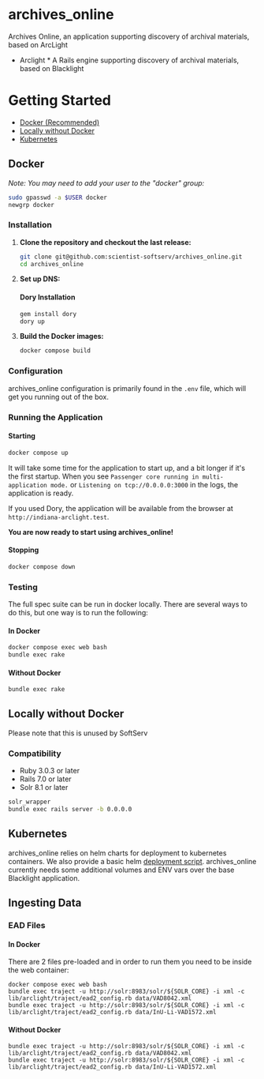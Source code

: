 # archives_online
Archives Online, an application supporting discovery of archival materials, based on ArcLight

* Arclight *
A Rails engine supporting discovery of archival materials, based on Blacklight


# Getting Started

- [Docker (Recommended)](#docker)
- [Locally without Docker](#locally-without-docker)
- [Kubernetes](#kubernetes)

## Docker

*Note: You may need to add your user to the "docker" group:*

```bash
sudo gpasswd -a $USER docker
newgrp docker
```

### Installation

1) **Clone the repository and checkout the last release:**

    ```bash
    git clone git@github.com:scientist-softserv/archives_online.git
    cd archives_online
    ```

2) **Set up DNS:**

    #### Dory Installation

    ```bash
    gem install dory
    dory up
    ```

3) **Build the Docker images:**

    ```bash
    docker compose build
    ```
### Configuration

archives_online configuration is primarily found in the `.env` file, which will get you running out of the box.

### Running the Application

#### Starting

```bash
docker compose up
```

It will take some time for the application to start up, and a bit longer if it's the first startup. When you see `Passenger core running in multi-application mode.` or `Listening on tcp://0.0.0.0:3000` in the logs, the application is ready.

If you used Dory, the application will be available from the browser at `http://indiana-arclight.test`.

**You are now ready to start using archives_online!**

#### Stopping

```bash
docker compose down
```

### Testing

The full spec suite can be run in docker locally. There are several ways to do this, but one way is to run the following:

#### In Docker
```bash
docker compose exec web bash
bundle exec rake
```

#### Without Docker
```bash
bundle exec rake
```

## Locally without Docker

Please note that this is unused by SoftServ

### Compatibility

* Ruby 3.0.3 or later
* Rails 7.0 or later
* Solr 8.1 or later

```bash
solr_wrapper
bundle exec rails server -b 0.0.0.0
```

## Kubernetes

archives_online relies on helm charts for deployment to kubernetes containers. We also provide a basic helm [deployment script](/bin/helm_deploy). archives_online currently needs some additional volumes and ENV vars over the base Blacklight application.


## Ingesting Data

### EAD Files

#### In Docker
There are 2 files pre-loaded and in order to run them you need to be inside the web container:
```
docker compose exec web bash
bundle exec traject -u http://solr:8983/solr/${SOLR_CORE} -i xml -c lib/arclight/traject/ead2_config.rb data/VAD8042.xml
bundle exec traject -u http://solr:8983/solr/${SOLR_CORE} -i xml -c lib/arclight/traject/ead2_config.rb data/InU-Li-VAD1572.xml
```

#### Without Docker
```
bundle exec traject -u http://solr:8983/solr/${SOLR_CORE} -i xml -c lib/arclight/traject/ead2_config.rb data/VAD8042.xml
bundle exec traject -u http://solr:8983/solr/${SOLR_CORE} -i xml -c lib/arclight/traject/ead2_config.rb data/InU-Li-VAD1572.xml
```
